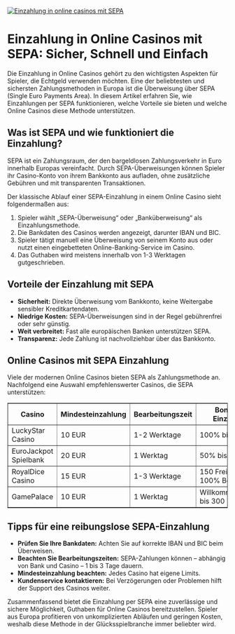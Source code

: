 [![Einzahlung in online casinos mit SEPA](https://123-caf.pages.dev/gitsignup.png)](https://vrmoo.ru/Bt82HjjY)

<h1>Einzahlung in Online Casinos mit SEPA: Sicher, Schnell und Einfach</h1>  <p>Die Einzahlung in Online Casinos gehört zu den wichtigsten Aspekten für Spieler, die Echtgeld verwenden möchten. Eine der beliebtesten und sichersten Zahlungsmethoden in Europa ist die Überweisung über SEPA (Single Euro Payments Area). In diesem Artikel erfahren Sie, wie Einzahlungen per SEPA funktionieren, welche Vorteile sie bieten und welche Online Casinos diese Methode unterstützen.</p>  <h2>Was ist SEPA und wie funktioniert die Einzahlung?</h2>  <p>SEPA ist ein Zahlungsraum, der den bargeldlosen Zahlungsverkehr in Euro innerhalb Europas vereinfacht. Durch SEPA-Überweisungen können Spieler ihr Casino-Konto von ihrem Bankkonto aus aufladen, ohne zusätzliche Gebühren und mit transparenten Transaktionen.</p>  <p>Der klassische Ablauf einer SEPA-Einzahlung in einem Online Casino sieht folgendermaßen aus:</p>  <ol>   <li>Spieler wählt „SEPA-Überweisung“ oder „Banküberweisung“ als Einzahlungsmethode.</li>   <li>Die Bankdaten des Casinos werden angezeigt, darunter IBAN und BIC.</li>   <li>Spieler tätigt manuell eine Überweisung von seinem Konto aus oder nutzt einen eingebetteten Online-Banking-Service im Casino.</li>   <li>Das Guthaben wird meistens innerhalb von 1-3 Werktagen gutgeschrieben.</li> </ol>  <h2>Vorteile der Einzahlung mit SEPA</h2>  <ul>   <li><strong>Sicherheit:</strong> Direkte Überweisung vom Bankkonto, keine Weitergabe sensibler Kreditkartendaten.</li>   <li><strong>Niedrige Kosten:</strong> SEPA-Überweisungen sind in der Regel gebührenfrei oder sehr günstig.</li>   <li><strong>Weit verbreitet:</strong> Fast alle europäischen Banken unterstützen SEPA.</li>   <li><strong>Transparenz:</strong> Jede Zahlung ist nachvollziehbar über das Bankkonto.</li> </ul>  <h2>Online Casinos mit SEPA Einzahlung</h2>  <p>Viele der modernen Online Casinos bieten SEPA als Zahlungsmethode an. Nachfolgend eine Auswahl empfehlenswerter Casinos, die SEPA unterstützen:</p>  <table border="1" cellpadding="8" cellspacing="0">   <thead>     <tr>       <th>Casino</th>       <th>Mindesteinzahlung</th>       <th>Bearbeitungszeit</th>       <th>Bonus bei Einzahlung</th>     </tr>   </thead>   <tbody>     <tr>       <td>LuckyStar Casino</td>       <td>10 EUR</td>       <td>1-2 Werktage</td>       <td>100% bis 200 EUR</td>     </tr>     <tr>       <td>EuroJackpot Spielbank</td>       <td>20 EUR</td>       <td>1 Werktag</td>       <td>50% bis 150 EUR</td>     </tr>     <tr>       <td>RoyalDice Casino</td>       <td>15 EUR</td>       <td>1-3 Werktage</td>       <td>150 Freispiele + 100% Bonus</td>     </tr>     <tr>       <td>GamePalace</td>       <td>10 EUR</td>       <td>1 Werktag</td>       <td>Willkommensbonus bis 300 EUR</td>     </tr>   </tbody> </table>  <h2>Tipps für eine reibungslose SEPA-Einzahlung</h2>  <ul>   <li><strong>Prüfen Sie Ihre Bankdaten:</strong> Achten Sie auf korrekte IBAN und BIC beim Überweisen.</li>   <li><strong>Beachten Sie Bearbeitungszeiten:</strong> SEPA-Zahlungen können – abhängig von Bank und Casino – 1 bis 3 Tage dauern.</li>   <li><strong>Mindesteinzahlung beachten:</strong> Jedes Casino hat eigene Limits.</li>   <li><strong>Kundenservice kontaktieren:</strong> Bei Verzögerungen oder Problemen hilft der Support des Casinos weiter.</li> </ul>  <p>Zusammenfassend bietet die Einzahlung per SEPA eine zuverlässige und sichere Möglichkeit, Guthaben für Online Casinos bereitzustellen. Spieler aus Europa profitieren von unkomplizierten Abläufen und geringen Kosten, weshalb diese Methode in der Glücksspielbranche immer beliebter wird.</p>